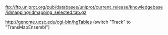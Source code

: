 ftp://ftp.uniprot.org/pub/databases/uniprot/current_release/knowledgebase/idmapping/idmapping_selected.tab.gz

http://genome.ucsc.edu/cgi-bin/hgTables
(switch "Track" to "TransMapEnsembl")
